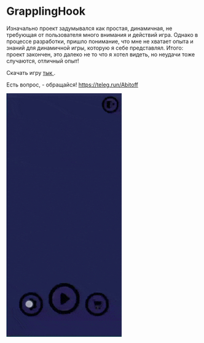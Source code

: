 # GrapplingHook

Изначально проект задумывался как простая, динамичная, не требующая от пользователя много внимания и действий игра. Однако в процессе разработки, пришло понимание, что мне не хватает опыта и знаний для динамичной игры,  которую я себе представлял. 
Итого: проект закончен, это далеко не то что я хотел видеть, но неудачи тоже случаются,  отличный опыт!

Скачать игру [тык ](beta3BG.apk).

Есть вопрос, - обращайся! https://teleg.run/Abitoff

<img src="https://github.com/a-bit-off/GrapplingHook/blob/main/grpHook.gif" width="300" />
